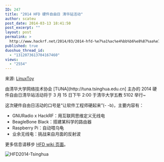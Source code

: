 ```yaml
---
ID: 247
title: "2014 HFD 硬件自由日 清华站活动"
author: scateu
post_date: 2014-03-13 18:41:50
post_excerpt: ""
layout: post
permalink: >
  http://www.hackrf.net/2014/03/2014-hfd-%e7%a1%ac%e4%bb%b6%e8%87%aa%e7%94%b1%e6%97%a5-%e6%b8%85%e5%8d%8e%e7%ab%99%e6%b4%bb%e5%8a%a8/
published: true
duoshuo_thread_id:
  - "1312073613704167460"
views:
  - "2554"
---
```

<p>来源: <a href="https://linuxtoy.org/archives/hfd-2014-tsinghua.html">LinuxToy</a></p>

<p>由清华大学网络技术协会 &#91;TUNA&#93;(http://tuna.tsinghua.edu.cn] 主办的 2014 硬件自由日清华站活动将于 3 月 15 日下午 2:00 于清华大学五教 5102 举行~</p>

<p>这次硬件自由日活动的口号是“让软件工程师硬起来”(- -b)，主要内容有：</p>

<ul>
<li>GNURadio x HackRF：用互联网思维定义无线电</li>
<li>BeagleBone Black：搭建某科学的路由器</li>
<li>Raspberry Pi：自动喂乌龟</li>
<li>业余无线电：挑战来自月面的反射波</li>
</ul>

<p>更多信息请移步 <a href="http://wiki.hfday.org/2014/China/Beijing/TUNA">HFD wiki 页面</a>。</p>

<p><img src="http://screencloud.net//img/screenshots/8cb32cd7b374c2b664f9c43f9ca85d94.jpg" alt="HFD2014-Tsinghua" /></p>
